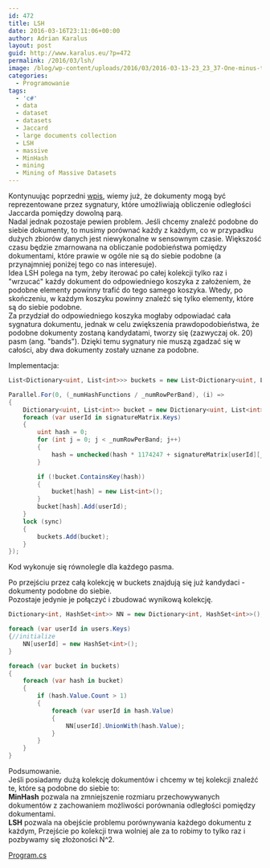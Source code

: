 ```yaml
---
id: 472
title: LSH
date: 2016-03-16T23:11:06+00:00
author: Adrian Karalus
layout: post
guid: http://www.karalus.eu/?p=472
permalink: /2016/03/lsh/
image: /blog/wp-content/uploads/2016/03/2016-03-13-23_23_37-One-minus-theta-over-pi-vs-cos-of-theta-Locality-sensitive-hashing-Wikipedia-250x180.png
categories:
  - Programowanie
tags:
  - 'c#'
  - data
  - dataset
  - datasets
  - Jaccard
  - large documents collection
  - LSH
  - massive
  - MinHash
  - mining
  - Mining of Massive Datasets
---
```

Kontynuując poprzedni [wpis](/blog/2016/03/minhash/), wiemy już, że dokumenty mogą być reprezentowane przez sygnatury, które umożliwiają obliczenie odległości Jaccarda pomiędzy dowolną parą.  
Nadal jednak pozostaje pewien problem. Jeśli chcemy znaleźć podobne do siebie dokumenty, to musimy porównać każdy z każdym, co w przypadku dużych zbiorów danych jest niewykonalne w sensownym czasie. Większość czasu będzie zmarnowana na obliczanie podobieństwa pomiędzy dokumentami, które prawie w ogóle nie są do siebie podobne (a przynajmniej poniżej tego co nas interesuje).  
Idea LSH polega na tym, żeby iterować po całej kolekcji tylko raz i "wrzucać" każdy dokument do odpowiedniego koszyka z założeniem, że podobne elementy powinny trafić do tego samego koszyka. Wtedy, po skończeniu, w każdym koszyku powinny znaleźć się tylko elementy, które są do siebie podobne.  
Za przydział do odpowiedniego koszyka mogłaby odpowiadać cała sygnatura dokumentu, jednak w celu zwiększenia prawdopodobieństwa, że podobne dokumenty zostaną kandydatami, tworzy się (zazwyczaj ok. 20) pasm (ang. "bands"). Dzięki temu sygnatury nie muszą zgadzać się w całości, aby dwa dokumenty zostały uznane za podobne.

Implementacja:

```csharp
List<Dictionary<uint, List<int>>> buckets = new List<Dictionary<uint, List<int>>>();

Parallel.For(0, (_numHashFunctions / _numRowPerBand), (i) =>
{
    Dictionary<uint, List<int>> bucket = new Dictionary<uint, List<int>>();
    foreach (var userId in signatureMatrix.Keys)
    {
        uint hash = 0;
        for (int j = 0; j < _numRowPerBand; j++)
        {
            hash = unchecked(hash * 1174247 + signatureMatrix[userId][_numRowPerBand * i + j]);
        }

        if (!bucket.ContainsKey(hash))
        {
            bucket[hash] = new List<int>();
        }
        bucket[hash].Add(userId);
    }
    lock (sync)
    {
        buckets.Add(bucket);
    }
});
```

   
Kod wykonuje się równolegle dla każdego pasma.

Po przejściu przez całą kolekcję w buckets znajdują się już kandydaci - dokumenty podobne do siebie.  
Pozostaje jedynie je połączyć i zbudować wynikową kolekcję.

```csharp
Dictionary<int, HashSet<int>> NN = new Dictionary<int, HashSet<int>>();

foreach (var userId in users.Keys)
{//initialize
    NN[userId] = new HashSet<int>();
}

foreach (var bucket in buckets)
{
    foreach (var hash in bucket)
    {
        if (hash.Value.Count > 1)
        {
            foreach (var userId in hash.Value)
            {
                NN[userId].UnionWith(hash.Value);
            }
        }
    }
}
```

Podsumowanie.  
Jeśli posiadamy dużą kolekcję dokumentów i chcemy w tej kolekcji znaleźć te, które są podobne do siebie to:  
**MinHash** pozwala na zmniejszenie rozmiaru przechowywanych dokumentów z zachowaniem możliwości porównania odległości pomiędzy dokumentami.  
**LSH** pozwala na obejście problemu porównywania każdego dokumentu z każdym, Przejście po kolekcji trwa wolniej ale za to robimy to tylko raz i pozbywamy się złożoności N^2.

<a href="/blog/wp-content/uploads/2016/03/Program.zip" target="_blank">Program.cs</a>